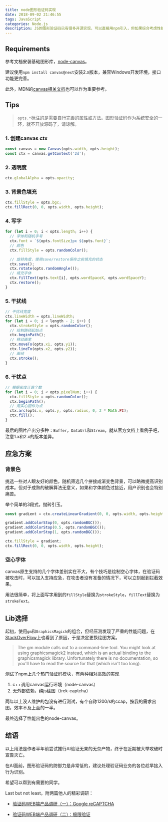 ```yaml
---
title: node图形验证码实现
date: 2018-09-02 21:46:55
tags: JavaScript
categories: Node.js
description: JS的图形验证码已有很多开源实现，可以直接用npm引入，但如果综合考虑性能和契合度时，还是亲自动手造一个好。当然实现起来并不复杂，且方便结合自身需求调整，在此分享一下使用node-canvas绘制验证码的几个心得。
---
```


## Requirements
参考文档安装基础图形库，[node-canvas](https://github.com/Automattic/node-canvas)。

建议使用`npm install canvas@next`安装2.x版本，兼容Windows开发环境，接口功能更完善。

此外，MDN的[canvas相关文档](https://developer.mozilla.org/zh-CN/docs/Web/API/CanvasRenderingContext2D)也可以作为重要参考。

## Tips

> `opts.*`标注的是需要自行完善的属性或方法。图形验证码作为系统安全的一环，就不开放源码了，请谅解。

### 1. 创建canvas ctx
```js
const canvas = new Canvas(opts.width, opts.height);
const ctx = canvas.getContext('2d');
```

### 2. 透明度
```js
ctx.globalAlpha = opts.opacity;
```

### 3. 背景色填充
```js
ctx.fillStyle = opts.bgc;
ctx.fillRect(0, 0, opts.width, opts.height);
```

### 4. 写字
```js
for (let i = 0; i < opts.length; i++) {
  // 字体和随机字号
  ctx.font = `${opts.fontSize}px ${opts.font}`;
  // 颜色
  ctx.fillStyle = opts.randomColor();

  // 旋转角度，使用save/restore保存之前填充的状态
  ctx.save();
  ctx.rotate(opts.randomAngle());
  // 填充字体
  ctx.fillText(opts.text[i], opts.wordSpaceX, opts.wordSpaceY);
  ctx.restore();
}
```

### 5. 干扰线
```js
// 干扰线宽度
ctx.lineWidth = opts.lineWidth;
for (let i = 0; i < length - 2; i++) {
  ctx.strokeStyle = opts.randomColor();
  // 绘制路径起始点
  ctx.beginPath();
  // 移动画笔
  ctx.moveTo(opts.x1, opts.y1));
  ctx.lineTo(opts.x2, opts.y2));
  // 画线
  ctx.stroke();
}
```

### 6. 干扰点
```js
// 根据密度计算个数
for (let i = 0; i < opts.pixelNum; i++) {
  ctx.fillStyle = opts.randomColor();
  ctx.beginPath();
  // 用实心圆作为点
  ctx.arc(opts.x, opts.y, opts.radius, 0, 2 * Math.PI);
  ctx.fill();
}
```


最后的图片产出分多种：`Buffer`，`DataUrl`和`Stream`，就从官方文档上看例子吧，注意1.x和2.x的版本差异。

## 应急方案

### 背景色
挑选一些对人眼友好的颜色，随机筛选几个拼接成渐变色背景，可以略微提高识别成本。但对于成熟的破解算法无意义，如果和字体颜色过接近，用户识别也会特别痛苦。

举个简单的3段式，抛砖引玉。
```js
const gradient = ctx.createLinearGradient(0, 0, opts.width, opts.height);

gradient.addColorStop(0, opts.randomBGC());
gradient.addColorStop(0.5, opts.randomBGC());
gradient.addColorStop(1, opts.randomBGC());

ctx.fillStyle = gradient;
ctx.fillRect(0, 0, opts.width, opts.height);
```

### 空心字体
canvas原生支持的几个字体差别实在不大，有个技巧是绘制空心字体，在验证码被攻击时，可以加入支持应急，在攻击者没有准备的情况下，可以立刻起到拦截效果。

用法很简单，将上面写字用到的`fillStyle`替换为`strokeStyle`，`fillText`替换为`strokeText`。

## Lib选择

起初，使用`gm`和`GraphicsMagick`的组合，但经压测发现了严重的性能问题，在[StackOverFlow](https://stackoverflow.com/questions/23795669/graphicsmagick-for-node-js-gm-module-performance)上也看到了原因，于是决定更换绘图方案。

> The gm module calls out to a command-line tool. You might look at using graphicsmagick2 instead, which is an actual binding to the graphicsmagick library. Unfortunately there is no documentation, so you'll have to read the source for that (which isn't too long).

测试了npm上几个热门验证码模块，有两种相对高效的实现
1. c++调用canvas运行环境（node-canvas）
2. 无外部依赖，纯js绘图（trek-captcha）

两年以上没人维护的包没有进行测试，有个自称1200/s的ccap，按我的需求出图，效率不及上面的一半。

最终选择了性能出色的node-canvas。

## 结语

以上用法是作者半年前尝试推行AI验证无果的无奈产物，终于在近期被大举攻破时宣告灭亡。

在AI面前，图形验证码的防御力是非常低的，建议处理验证码业务的各位趁早接入行为识别。

希望可以帮到有需要的同学。

Last but not least，附两篇他人的精彩调研：

- [验证码WEB端产品调研（一）：Google reCAPTCHA](https://www.jianshu.com/p/c63b78a373ad)

- [验证码WEB端产品调研（二）：极限验证](https://www.jianshu.com/p/c64902f60c7c)